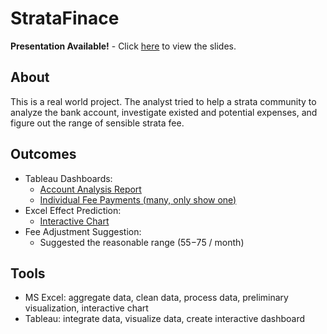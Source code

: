# StrataFinace

**Presentation Available!** - Click [here](https://docs.google.com/presentation/d/1RZidPTdfEYnw-JegUfAAka78iGbZwcCarNc6Dbd8UzE/present?slide=id.p) to view the slides.

## About

This is a real world project. The analyst tried to help a strata community to analyze the bank account, investigate existed and potential expenses, and figure out the range of sensible strata fee.

## Outcomes
- Tableau Dashboards:
  - [Account Analysis Report](https://public.tableau.com/app/profile/dongli.liu/viz/StrataAccount/Dashboard1)
  - [Individual Fee Payments (many, only show one)](https://public.tableau.com/app/profile/dongli.liu/viz/StrataAccount/35903594_1)
- Excel Effect Prediction:
  - [Interactive Chart](https://docs.google.com/spreadsheets/d/1n3kdzL4OgEkWWMG8niTOsYdbeesuSsCNjava8C-5fxo/edit#gid=575584356)
- Fee Adjustment Suggestion:
  - Suggested the reasonable range ($55-$75 / month)

## Tools

- MS Excel: aggregate data, clean data, process data, preliminary visualization, interactive chart
- Tableau: integrate data, visualize data, create interactive dashboard


